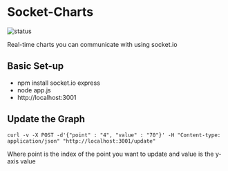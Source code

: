 Socket-Charts
=============

![status](https://codeship.com/projects/170194/status?branch=master "status")

Real-time charts you can communicate with using socket.io

## Basic Set-up
- npm install socket.io express
- node app.js
- http://localhost:3001

## Update the Graph
```
curl -v -X POST -d'{"point" : "4", "value" : "70"}' -H "Content-type: application/json" "http://localhost:3001/update"
```

Where point is the index of the point you want to update and value is the y-axis value

